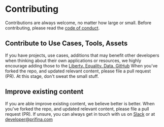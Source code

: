 # Contributing

Contributions are always welcome, no matter how large or small. Before contributing, please read the [code of conduct](https://www.prifina.com/code-of-conduct.html).

## Contribute to Use Cases, Tools, Assets

If you have projects, use cases, additions that may benefit other developers when thinking about their own applications or resources, we highly encourage adding those to the [Liberty. Equality. Data. GitHub](https://github.com/libertyequalitydata) When you've forked the repo, and updated relevant content, please file a pull request (PR). At this stage, don't sweat the small stuff. 

## Improve existing content

If you are able improve existing content, we believe better is better. When you've forked the repo, and updated relevant content, please file a pull request (PR). If unsure, you can always get in touch with us on [Slack](https://join.slack.com/t/libertyequalitydata/shared_invite/zt-ddr4t974-MCzsch4FSeux8DrFQ2atbQ) or at developer@prifina.com 

